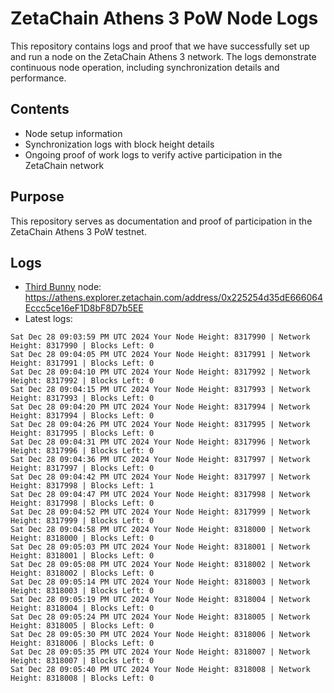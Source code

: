 # ZetaChain Athens 3 PoW Node Logs
This repository contains logs and proof that we have successfully set up and run a node on the ZetaChain Athens 3 network. The logs demonstrate continuous node operation, including synchronization details and performance.

## Contents
- Node setup information
- Synchronization logs with block height details
- Ongoing proof of work logs to verify active participation in the ZetaChain network

## Purpose
This repository serves as documentation and proof of participation in the ZetaChain Athens 3 PoW testnet.

## Logs

- [Third Bunny](https://thirdbunny.xyz/) node: https://athens.explorer.zetachain.com/address/0x225254d35dE666064Eccc5ce16eF1D8bF8D7b5EE
- Latest logs:
```
Sat Dec 28 09:03:59 PM UTC 2024 Your Node Height: 8317990 | Network Height: 8317990 | Blocks Left: 0
Sat Dec 28 09:04:05 PM UTC 2024 Your Node Height: 8317991 | Network Height: 8317991 | Blocks Left: 0
Sat Dec 28 09:04:10 PM UTC 2024 Your Node Height: 8317992 | Network Height: 8317992 | Blocks Left: 0
Sat Dec 28 09:04:15 PM UTC 2024 Your Node Height: 8317993 | Network Height: 8317993 | Blocks Left: 0
Sat Dec 28 09:04:20 PM UTC 2024 Your Node Height: 8317994 | Network Height: 8317994 | Blocks Left: 0
Sat Dec 28 09:04:26 PM UTC 2024 Your Node Height: 8317995 | Network Height: 8317995 | Blocks Left: 0
Sat Dec 28 09:04:31 PM UTC 2024 Your Node Height: 8317996 | Network Height: 8317996 | Blocks Left: 0
Sat Dec 28 09:04:36 PM UTC 2024 Your Node Height: 8317997 | Network Height: 8317997 | Blocks Left: 0
Sat Dec 28 09:04:42 PM UTC 2024 Your Node Height: 8317997 | Network Height: 8317998 | Blocks Left: 1
Sat Dec 28 09:04:47 PM UTC 2024 Your Node Height: 8317998 | Network Height: 8317998 | Blocks Left: 0
Sat Dec 28 09:04:52 PM UTC 2024 Your Node Height: 8317999 | Network Height: 8317999 | Blocks Left: 0
Sat Dec 28 09:04:58 PM UTC 2024 Your Node Height: 8318000 | Network Height: 8318000 | Blocks Left: 0
Sat Dec 28 09:05:03 PM UTC 2024 Your Node Height: 8318001 | Network Height: 8318001 | Blocks Left: 0
Sat Dec 28 09:05:08 PM UTC 2024 Your Node Height: 8318002 | Network Height: 8318002 | Blocks Left: 0
Sat Dec 28 09:05:14 PM UTC 2024 Your Node Height: 8318003 | Network Height: 8318003 | Blocks Left: 0
Sat Dec 28 09:05:19 PM UTC 2024 Your Node Height: 8318004 | Network Height: 8318004 | Blocks Left: 0
Sat Dec 28 09:05:24 PM UTC 2024 Your Node Height: 8318005 | Network Height: 8318005 | Blocks Left: 0
Sat Dec 28 09:05:30 PM UTC 2024 Your Node Height: 8318006 | Network Height: 8318006 | Blocks Left: 0
Sat Dec 28 09:05:35 PM UTC 2024 Your Node Height: 8318007 | Network Height: 8318007 | Blocks Left: 0
Sat Dec 28 09:05:40 PM UTC 2024 Your Node Height: 8318008 | Network Height: 8318008 | Blocks Left: 0
```
